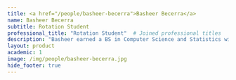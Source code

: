 ```yaml
---
title: <a href="/people/basheer-becerra">Basheer Becerra</a>
name: Basheer Becerra
subtitle: Rotation Student
professional_title: "Rotation Student"  # Joined professional titles
description: "Basheer earned a BS in Computer Science and Statistics with a minor in Biology from Illinois State University. He is now pursuing a PhD in Bioinformatics and Integrative Genomics with an interest in developing statistical methods for single-cell genomics data to understand the underlying mechanisms of disease."
layout: product
academic: 1
image: /img/people/basheer-becerra.jpg
hide_footer: true
---
```

